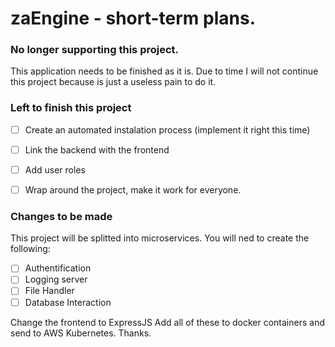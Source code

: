 # zaEngine - short-term plans.

### No longer supporting this project.
This application needs to be finished as it is.
Due to time I will not continue this project because is just a useless pain to do it. 

### Left to finish this project
- [ ] Create an automated instalation process (implement it right this time)
- [ ] Link the backend with the frontend
- [ ] Add user roles
- [ ] Wrap around the project, make it work for everyone.


### Changes to be made
This project will be splitted into microservices. You will ned to create the following:
- [ ] Authentification
- [ ] Logging server
- [ ] File Handler 
- [ ] Database Interaction

Change the frontend to ExpressJS
Add all of these to docker containers and send to AWS Kubernetes. 
Thanks.
